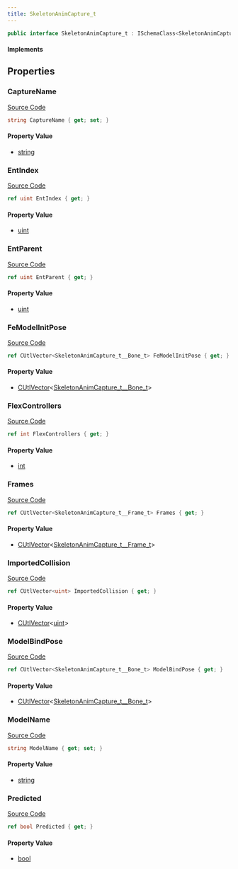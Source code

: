 ```yaml
---
title: SkeletonAnimCapture_t
---
```


```csharp
public interface SkeletonAnimCapture_t : ISchemaClass<SkeletonAnimCapture_t>, ISchemaField, ISchemaClass, INativeHandle
```

#### Implements

## Properties

### CaptureName

[Source Code](https://github.com/swiftly-solution/swiftlys2/blob/main/managed/src/SwiftlyS2.Generated/Schemas/Interfaces/SkeletonAnimCapture_t.cs#L25)

```csharp
string CaptureName { get; set; }
```

#### Property Value

- [string](https://learn.microsoft.com/dotnet/api/system.string)

### EntIndex

[Source Code](https://github.com/swiftly-solution/swiftlys2/blob/main/managed/src/SwiftlyS2.Generated/Schemas/Interfaces/SkeletonAnimCapture_t.cs#L17)

```csharp
ref uint EntIndex { get; }
```

#### Property Value

- [uint](https://learn.microsoft.com/dotnet/api/system.uint32)

### EntParent

[Source Code](https://github.com/swiftly-solution/swiftlys2/blob/main/managed/src/SwiftlyS2.Generated/Schemas/Interfaces/SkeletonAnimCapture_t.cs#L19)

```csharp
ref uint EntParent { get; }
```

#### Property Value

- [uint](https://learn.microsoft.com/dotnet/api/system.uint32)

### FeModelInitPose

[Source Code](https://github.com/swiftly-solution/swiftlys2/blob/main/managed/src/SwiftlyS2.Generated/Schemas/Interfaces/SkeletonAnimCapture_t.cs#L29)

```csharp
ref CUtlVector<SkeletonAnimCapture_t__Bone_t> FeModelInitPose { get; }
```

#### Property Value

- [CUtlVector](/docs/api/-1)<[SkeletonAnimCapture_t__Bone_t](/docs/api/shared/schemadefinitions/skeletonanimcapture_t__bone_t)>

### FlexControllers

[Source Code](https://github.com/swiftly-solution/swiftlys2/blob/main/managed/src/SwiftlyS2.Generated/Schemas/Interfaces/SkeletonAnimCapture_t.cs#L31)

```csharp
ref int FlexControllers { get; }
```

#### Property Value

- [int](https://learn.microsoft.com/dotnet/api/system.int32)

### Frames

[Source Code](https://github.com/swiftly-solution/swiftlys2/blob/main/managed/src/SwiftlyS2.Generated/Schemas/Interfaces/SkeletonAnimCapture_t.cs#L35)

```csharp
ref CUtlVector<SkeletonAnimCapture_t__Frame_t> Frames { get; }
```

#### Property Value

- [CUtlVector](/docs/api/-1)<[SkeletonAnimCapture_t__Frame_t](/docs/api/shared/schemadefinitions/skeletonanimcapture_t__frame_t)>

### ImportedCollision

[Source Code](https://github.com/swiftly-solution/swiftlys2/blob/main/managed/src/SwiftlyS2.Generated/Schemas/Interfaces/SkeletonAnimCapture_t.cs#L21)

```csharp
ref CUtlVector<uint> ImportedCollision { get; }
```

#### Property Value

- [CUtlVector](/docs/api/-1)<[uint](https://learn.microsoft.com/dotnet/api/system.uint32)>

### ModelBindPose

[Source Code](https://github.com/swiftly-solution/swiftlys2/blob/main/managed/src/SwiftlyS2.Generated/Schemas/Interfaces/SkeletonAnimCapture_t.cs#L27)

```csharp
ref CUtlVector<SkeletonAnimCapture_t__Bone_t> ModelBindPose { get; }
```

#### Property Value

- [CUtlVector](/docs/api/-1)<[SkeletonAnimCapture_t__Bone_t](/docs/api/shared/schemadefinitions/skeletonanimcapture_t__bone_t)>

### ModelName

[Source Code](https://github.com/swiftly-solution/swiftlys2/blob/main/managed/src/SwiftlyS2.Generated/Schemas/Interfaces/SkeletonAnimCapture_t.cs#L23)

```csharp
string ModelName { get; set; }
```

#### Property Value

- [string](https://learn.microsoft.com/dotnet/api/system.string)

### Predicted

[Source Code](https://github.com/swiftly-solution/swiftlys2/blob/main/managed/src/SwiftlyS2.Generated/Schemas/Interfaces/SkeletonAnimCapture_t.cs#L33)

```csharp
ref bool Predicted { get; }
```

#### Property Value

- [bool](https://learn.microsoft.com/dotnet/api/system.boolean)

